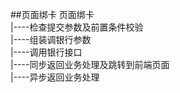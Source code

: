 ##页面绑卡
页面绑卡<br>
|----检查提交参数及前置条件校验<br>
|----组装调银行参数<br>
|----调用银行接口<br>
|----同步返回业务处理及跳转到前端页面<br>
|----异步返回业务处理<br>
